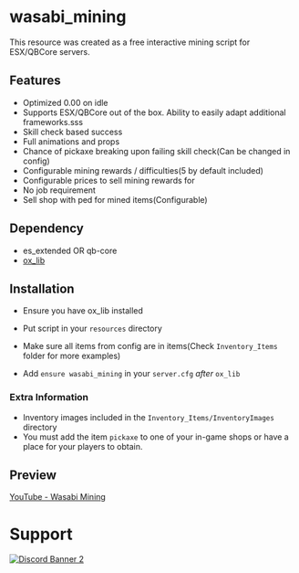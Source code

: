 # wasabi_mining

This resource was created as a free interactive mining script for ESX/QBCore servers.

## Features
- Optimized 0.00 on idle
- Supports ESX/QBCore out of the box. Ability to easily adapt additional frameworks.sss
- Skill check based success
- Full animations and props
- Chance of pickaxe breaking upon failing skill check(Can be changed in config)
- Configurable mining rewards / difficulties(5 by default included)
- Configurable prices to sell mining rewards for
- No job requirement
- Sell shop with ped for mined items(Configurable)

## Dependency
- es_extended OR qb-core
- [ox_lib](https://github.com/overextended/ox_lib/releases)

## Installation

- Ensure you have ox_lib installed

- Put script in your `resources` directory

- Make sure all items from config are in items(Check `Inventory_Items` folder for more examples)

- Add `ensure wasabi_mining` in your `server.cfg` *after* `ox_lib`

### Extra Information
- Inventory images included in the `Inventory_Items/InventoryImages` directory
- You must add the item `pickaxe` to one of your in-game shops or have a place for your players to obtain.

## Preview
[YouTube - Wasabi Mining](https://www.youtube.com/watch?v=LUJSA47ZwBg)

# Support
<a href='https://discord.gg/79zjvy4JMs'>![Discord Banner 2](https://discordapp.com/api/guilds/1025493337031049358/widget.png?style=banner2)</a>
